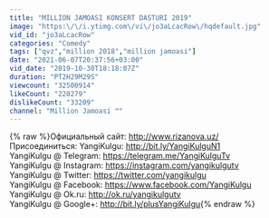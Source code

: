 ```yaml
---
title: "MILLION JAMOASI KONSERT DASTURI 2019"
image: "https:\/\/i.ytimg.com\/vi\/jo3aLcacRow\/hqdefault.jpg"
vid_id: "jo3aLcacRow"
categories: "Comedy"
tags: ["qvz","million 2018","million jamoasi"]
date: "2021-06-07T20:37:56+03:00"
vid_date: "2019-10-30T18:18:07Z"
duration: "PT2H29M29S"
viewcount: "32500914"
likeCount: "220279"
dislikeCount: "33209"
channel: "Million Jamoasi ™"
---
```

{% raw %}Официальный сайт: <a rel="nofollow" target="blank" href="http://www.rizanova.uz/">http://www.rizanova.uz/</a><br />Присоединиться: YangiKulgu: <a rel="nofollow" target="blank" href="http://bit.ly/YangiKulguN1">http://bit.ly/YangiKulguN1</a><br />YangiKulgu @ Telegram: <a rel="nofollow" target="blank" href="https://telegram.me/YangiKulguTv">https://telegram.me/YangiKulguTv</a><br />YangiKulgu @ Instagram: <a rel="nofollow" target="blank" href="https://instagram.com/yangikulgutv">https://instagram.com/yangikulgutv</a><br />YangiKulgu @ Twitter: <a rel="nofollow" target="blank" href="https://twitter.com/yangikulgu">https://twitter.com/yangikulgu</a><br />YangiKulgu @ Facebook: <a rel="nofollow" target="blank" href="https://www.facebook.com/YangiKulgu">https://www.facebook.com/YangiKulgu</a><br />YangiKulgu @ Ok.ru: <a rel="nofollow" target="blank" href="http://ok.ru/yangikulgutv">http://ok.ru/yangikulgutv</a><br />YangiKulgu @ Google+: <a rel="nofollow" target="blank" href="http://bit.ly/plusYangiKulgu">http://bit.ly/plusYangiKulgu</a>{% endraw %}
